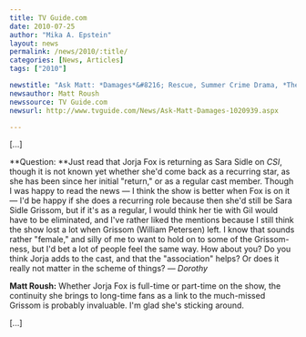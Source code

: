 ```yaml
---
title: TV Guide.com
date: 2010-07-25
author: "Mika A. Epstein"
layout: news
permalink: /news/2010/:title/
categories: [News, Articles]
tags: ["2010"]

newstitle: "Ask Matt: *Damages*&#8216; Rescue, Summer Crime Drama, *The Choir* and More!  "
newsauthor: Matt Roush  
newssource: TV Guide.com  
newsurl: http://www.tvguide.com/News/Ask-Matt-Damages-1020939.aspx  

---
```


[...]

**Question: **Just read that Jorja Fox is returning as Sara Sidle on *CSI*, though it is not known yet whether she'd come back as a recurring star, as she has been since her initial "return," or as a regular cast member. Though I was happy to read the news &mdash; I think the show is better when Fox is on it &mdash; I'd be happy if she does a recurring role because then she'd still be Sara Sidle Grissom, but if it's as a regular, I would think her tie with Gil would have to be eliminated, and I've rather liked the mentions because I still think the show lost a lot when Grissom (William Petersen) left. I know that sounds rather "female," and silly of me to want to hold on to some of the Grissom-ness, but I'd bet a lot of people feel the same way. How about you? Do you think Jorja adds to the cast, and that the "association" helps? Or does it really not matter in the scheme of things? &mdash; *Dorothy*

**Matt Roush:** Whether Jorja Fox is full-time or part-time on the show, the continuity she brings to long-time fans as a link to the much-missed Grissom is probably invaluable. I'm glad she's sticking around.

[...]  
